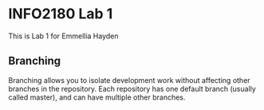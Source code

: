 # INFO2180 Lab 1

This is Lab 1 for Emmellia Hayden

## Branching

Branching allows you to isolate development work without
affecting other branches in the repository. Each repository
has one default branch (usually called master), and can have 
multiple other branches.